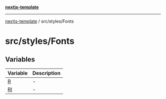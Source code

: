 [**nextjs-template**](README.md)

---

[nextjs-template](README.md) / src/styles/Fonts

# src/styles/Fonts

## Variables

| Variable                              | Description |
| ------------------------------------- | ----------- |
| [R](src.styles.Fonts.Variable.R.md)   | -           |
| [RI](src.styles.Fonts.Variable.RI.md) | -           |
